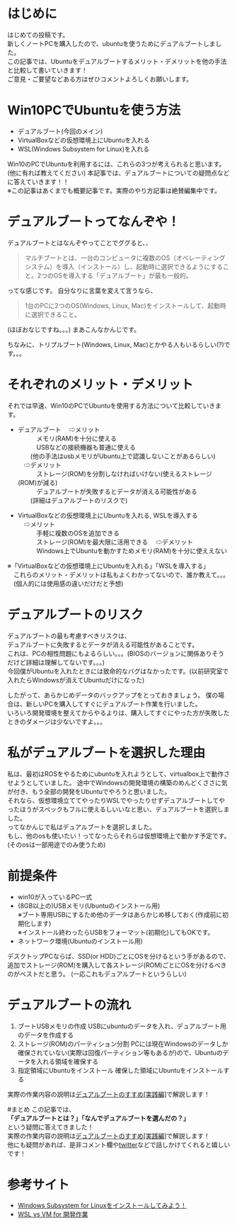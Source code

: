 # はじめに
はじめての投稿です。  
新しくノートPCを購入したので、ubuntuを使うためにデュアルブートしました。  
この記事では、Ubuntuをデュアルブートするメリット・デメリットを他の手法と比較して書いていきます！  
ご意見・ご要望などある方はぜひコメントよろしくお願いします。

# Win10PCでUbuntuを使う方法
* デュアルブート(今回のメイン)
* VirtualBoxなどの仮想環境上にUbuntuを入れる
* WSL(Windows Subsystem for Linux)を入れる

Win10のPCでUbuntuを利用するには、これらの3つが考えられると思います。(他に有れば教えてください)
本記事では、デュアルブートについての疑問点などに答えていきます！！  
※この記事はあくまでも概要記事です。実際のやり方記事は絶賛編集中です。

# デュアルブートってなんぞや！
デュアルブートとはなんぞやってことでググると、、 

>マルチブートとは、一台のコンピュータに複数のOS（オペレーティングシステム）を導入（インストール）し、起動時に選択できるようにすること。2つのOSを導入する「デュアルブート」が最も一般的。

ってな感じです。
自分なりに言葉を変えて言うなら、

>1台のPCに2つのOS(Windows, Linux, Mac)をインストールして、起動時に選択できること。

(ほぼおなじですね。。。)
まあこんなかんじです。  

ちなみに、トリプルブート(Windows, Linux, Mac)とかやる人もいるらしい(?)です。。。

# それぞれのメリット・デメリット
それでは早速、Win10のPCでUbuntuを使用する方法について比較していきます。  

* デュアルブート
　⇨メリット   
　　　メモリ(RAM)を十分に使える  
　　　USBなどの接続機器も普通に使える  
  　　(他の手法はusbメモリがUbuntu上で認識しないことがあるらしい)  
　⇨デメリット  
　　　ストレージ(ROM)を分割しなければいけない(使えるストレージ(ROM)が減る)  
　　　デュアルブートが失敗するとデータが消える可能性がある  
  　　(詳細はデュアルブートのリスクで)

* VirtualBoxなどの仮想環境上にUbuntuを入れる, WSLを導入する  
　⇨メリット  
　　　手軽に複数のOSを追加できる  
　　　ストレージ(ROM)を最大限に活用できる
　⇨デメリット  
　　　Windows上でUbuntuを動かすためメモリ(RAM)を十分に使ええない  

※「VirtualBoxなどの仮想環境上にUbuntuを入れる」「WSLを導入する」  
　これらのメリット・デメリットは私もよくわかってないので、誰か教えて。。。  
　(個人的には使用感の違いだけだと予想)

# デュアルブートのリスク
デュアルブートの最も考慮すべきリスクは、  
デュアルブートに失敗するとデータが消える可能性があることです。  
これは、PCの相性問題にもよるらしい。。。(BIOSのバージョンに関係ありそうだけど詳細は理解してないです。。。)  
今回僕がUbuntuを入れたときには致命的なバグはなかったです。(以前研究室で入れたらWindowsが消えてUbuntuだけになった)  

したがって、あらかじめデータのバックアップをとっておきましょう。
僕の場合は、新しいPCを購入してすぐにデュアルブート作業を行いました。  
いろいろ開発環境を整えてからやるよりは、購入してすぐにやった方が失敗したときのダメージは少ないですよ。。。

# 私がデュアルブートを選択した理由
私は、最初はROSをやるためにubuntuを入れようとして、virtualbox上で動作させようとしていました。
途中でWindowsの開発環境の構築のめんどくささに気が付き、もう全部の開発をUbuntuでやろうと思いました。  
それなら、仮想環境立ててやったりWSLでやったりせずデュアルブートしてやったほうがスペックもフルに使えるしいいなと思い、デュアルブートを選択しました。  
ってなかんじで私はデュアルブートを選択しました。  
もし、他のosも使いたい！ってなったらそれらは仮想環境上で動かす予定です。(そのosは一部用途でのみ使うため)

# 前提条件
* win10が入っているPC一式
* (8GB以上の)USBメモリ(Ubuntuのインストール用)  
※ブート専用USBにするため他のデータはあらかじめ移しておく(作成前に初期化します)  
※インストール終わったらUSBをフォーマット(初期化)してもOKです。
* ネットワーク環境(Ubuntuのインストール用)

デスクトップPCならば、SSD(or HDD)ごとにOSを分けるという手があるので、  
追加でストレージ(ROM)を購入して各ストレージ(ROM)ごとにOSを分けるべきのがベストだと思う。
(一応これもデュアルブートというらしい)

# デュアルブートの流れ
1. ブートUSBメモリの作成
USBにubuntuのデータを入れ、デュアルブート用のデータを作成する
2. ストレージ(ROM)のパーティション分割
PCには現在Windowsのデータしか確保されていない(実際は回復パーティション等もあるが)ので、Ubuntuのデータを入れる領域を確保する
3. 指定領域にUbuntuをインストール
確保した領域にUbuntuをインストールする

実際の作業内容の説明は[デュアルブートのすすめ[実践編]](https://twitter.com/nsd244)で解説します！

#まとめ
この記事では、  
<b>「デュアルブートとは？」「なんでデュアルブートを選んだの？」</b>  
という疑問に答えてきました！  
実際の作業内容の説明は[デュアルブートのすすめ[実践編]](https://twitter.com/nsd244)で解説します！  
他にも疑問があれば、是非コメント欄や[twitter](https://twitter.com/nsd244)などで話しかけてくれると嬉しいです！  

# 参考サイト
* [Windows Subsystem for Linuxをインストールしてみよう！](https://qiita.com/Aruneko/items/c79810b0b015bebf30bb)  
* [WSL vs VM for 開発作業](https://qiita.com/satoru_takeuchi/items/a54812806bba0eb48f02)